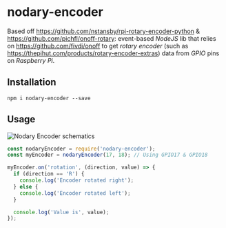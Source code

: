 # nodary-encoder

Based off https://github.com/nstansby/rpi-rotary-encoder-python & https://github.com/pichfl/onoff-rotary:
event-based *NodeJS* lib that relies on https://github.com/fivdi/onoff to get *rotary encoder* (such as https://thepihut.com/products/rotary-encoder-extras) data from *GPIO* pins on *Raspberry Pi*.

## Installation
```shell
npm i nodary-encoder --save
```

## Usage
![Nodary Encoder schematics](https://dash.files.user.io/f/user/7aHXFj3WfgRFxdbAz/nodary-encoder.png&show)

```js
const nodaryEncoder = require('nodary-encoder');
const myEncoder = nodaryEncoder(17, 18); // Using GPIO17 & GPIO18

myEncoder.on('rotation', (direction, value) => {
  if (direction == 'R') {
    console.log('Encoder rotated right');
  } else {
    console.log('Encoder rotated left');
  }

  console.log('Value is', value);
});
```
